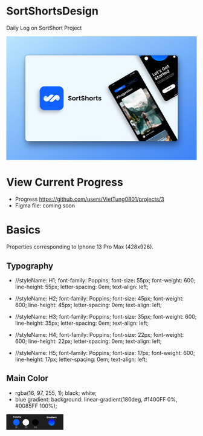 # SortShortsDesign
Daily Log on SortShort Project

<img src = './readme_src/banner 1_ pika.png'/>

# View Current Progress
- Progress <a href = "https://github.com/users/VietTung0801/projects/3" > https://github.com/users/VietTung0801/projects/3 </a>
- Figma file: coming soon

# Basics

Properties corresponding to Iphone 13 Pro Max (428x926).

## Typography

- //styleName: H1;
font-family: Poppins;
font-size: 55px;
font-weight: 600;
line-height: 55px;
letter-spacing: 0em;
text-align: left;

- //styleName: H2;
font-family: Poppins;
font-size: 45px;
font-weight: 600;
line-height: 45px;
letter-spacing: 0em;
text-align: left;

- //styleName: H3;
font-family: Poppins;
font-size: 35px;
font-weight: 600;
line-height: 35px;
letter-spacing: 0em;
text-align: left;

- //styleName: H4;
font-family: Poppins;
font-size: 22px;
font-weight: 600;
line-height: 22px;
letter-spacing: 0em;
text-align: left;

- //styleName: H5;
font-family: Poppins;
font-size: 17px;
font-weight: 600;
line-height: 17px;
letter-spacing: 0em;
text-align: left;

## Main Color 

- rgba(16, 97, 255, 1); black; white;
- blue gradient: background: linear-gradient(180deg, #1400FF 0%, #0085FF 100%);
<img src = './readme_src/palette.png' width = '30%' />




